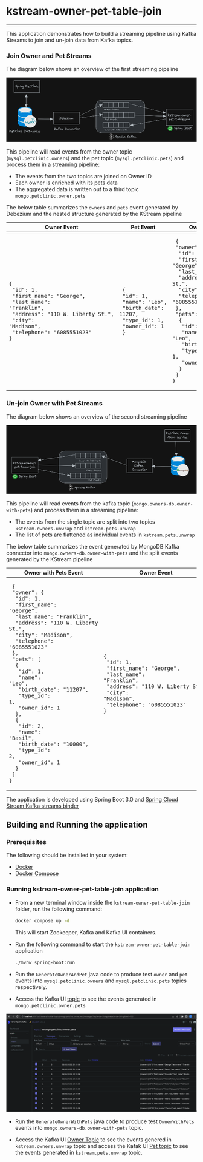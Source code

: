 # kstream-owner-pet-table-join
<hr/>

This application demonstrates how to build a streaming pipeline using Kafka Streams to join and un-join data from Kafka topics.

### Join Owner and Pet Streams
The diagram below shows an overview of the first streaming pipeline

![Flow](docs/flow.png)

This pipeline will read events from the owner topic (`mysql.petclinic.owners`) and the pet topic (`mysql.petclinic.pets`) and process them in a streaming pipeline:

  - The events from the two topics are joined on Owner ID
  - Each owner is enriched with its pets data
  - The aggregated data is written out to a third topic `mongo.petclinic.owner.pets`

The below table summarizes the `owners` and `pets` event generated by Debezium and the nested structure generated by the KStream pipeline

| Owner Event                                                                                                                                                                                                     | Pet Event                                                                                                                                       | Owner with Pet Event                                                                                                                                                                                                                                                                                                                                                                                                                                                                                                                     |
|-----------------------------------------------------------------------------------------------------------------------------------------------------------------------------------------------------------------|-------------------------------------------------------------------------------------------------------------------------------------------------|------------------------------------------------------------------------------------------------------------------------------------------------------------------------------------------------------------------------------------------------------------------------------------------------------------------------------------------------------------------------------------------------------------------------------------------------------------------------------------------------------------------------------------------|
| <pre>{<br>&nbsp;"id": 1,<br>&nbsp;"first_name": "George",<br>&nbsp;"last_name": "Franklin",<br>&nbsp;"address": "110 W. Liberty St.",<br>&nbsp;"city": "Madison",<br>&nbsp;"telephone": "6085551023"<br>}</pre> | <pre> {<br>&nbsp;"id": 1,<br>&nbsp;"name": "Leo",<br>&nbsp;"birth_date": 11207,<br>&nbsp;"type_id": 1,<br>&nbsp;"owner_id": 1<br>&nbsp;} </pre> | <pre> {<br>&nbsp;"owner": {<br>&nbsp;&nbsp;"id": 1,<br>&nbsp;&nbsp;"first_name": "George",<br>&nbsp;&nbsp;"last_name": "Franklin",<br>&nbsp;&nbsp;"address": "110 W. Liberty St.",<br>&nbsp;&nbsp;"city": "Madison",<br>&nbsp;&nbsp;"telephone": "6085551023"<br>&nbsp;},<br>&nbsp;"pets": [<br>&nbsp;&nbsp;{<br>&nbsp;&nbsp;&nbsp;"id": 1,<br>&nbsp;&nbsp;&nbsp;"name": "Leo",<br>&nbsp;&nbsp;&nbsp;"birth_date": "11207",<br>&nbsp;&nbsp;&nbsp;"type_id": 1,<br>&nbsp;&nbsp;&nbsp;"owner_id": 1<br>&nbsp;&nbsp;}<br>&nbsp;]<br>}</pre> |


### Un-join Owner with Pet Streams
The diagram below shows an overview of the second streaming pipeline

![Mongo Flow](docs/flow-mongo.png)

This pipeline will read events from the kafka topic (`mongo.owners-db.owner-with-pets`) and process them in a streaming pipeline:

  - The events from the single topic are split into two topics `kstream.owners.unwrap` and `kstream.pets.unwrap`
  - The list of pets are flattened as individual events in `kstream.pets.unwrap`

The below table summarizes the event generated by MongoDB Kafka connector into `mongo.owners-db.owner-with-pets` and the split events generated by the KStream pipeline

| Owner with Pets Event                                                                                                                                                                                                                                                                                                                                                                                                                                                                                                                                                                                                                                                                                                                                             | Owner Event                                                                                                                                                                                                     | Pet Event                                                                                                                                                                                                                                                                                                                                                              |
|-------------------------------------------------------------------------------------------------------------------------------------------------------------------------------------------------------------------------------------------------------------------------------------------------------------------------------------------------------------------------------------------------------------------------------------------------------------------------------------------------------------------------------------------------------------------------------------------------------------------------------------------------------------------------------------------------------------------------------------------------------------------|-----------------------------------------------------------------------------------------------------------------------------------------------------------------------------------------------------------------|------------------------------------------------------------------------------------------------------------------------------------------------------------------------------------------------------------------------------------------------------------------------------------------------------------------------------------------------------------------------|
| <pre> {<br>&nbsp;"owner": {<br>&nbsp;&nbsp;"id": 1,<br>&nbsp;&nbsp;"first_name": "George",<br>&nbsp;&nbsp;"last_name": "Franklin",<br>&nbsp;&nbsp;"address": "110 W. Liberty St.",<br>&nbsp;&nbsp;"city": "Madison",<br>&nbsp;&nbsp;"telephone": "6085551023"<br>&nbsp;},<br>&nbsp;"pets": [<br>&nbsp;&nbsp;{<br>&nbsp;&nbsp;&nbsp;"id": 1,<br>&nbsp;&nbsp;&nbsp;"name": "Leo",<br>&nbsp;&nbsp;&nbsp;"birth_date": "11207",<br>&nbsp;&nbsp;&nbsp;"type_id": 1,<br>&nbsp;&nbsp;&nbsp;"owner_id": 1<br>&nbsp;&nbsp;},<br>&nbsp;&nbsp;{<br>&nbsp;&nbsp;&nbsp;"id": 2,<br>&nbsp;&nbsp;&nbsp;"name": "Basil",<br>&nbsp;&nbsp;&nbsp;"birth_date": "10000",<br>&nbsp;&nbsp;&nbsp;"type_id": 2,<br>&nbsp;&nbsp;&nbsp;"owner_id": 1<br>&nbsp;&nbsp;}<br>&nbsp;]<br>}</pre> | <pre>{<br>&nbsp;"id": 1,<br>&nbsp;"first_name": "George",<br>&nbsp;"last_name": "Franklin",<br>&nbsp;"address": "110 W. Liberty St.",<br>&nbsp;"city": "Madison",<br>&nbsp;"telephone": "6085551023"<br>}</pre> | <pre> {<br>&nbsp;&nbsp;"id": 1,<br>&nbsp;&nbsp;"name": "Leo",<br>&nbsp;&nbsp;"birth_date": 11207,<br>&nbsp;&nbsp;"type_id": 1,<br>&nbsp;&nbsp;"owner_id": 1<br>&nbsp;}</pre><pre><br>&nbsp;{<br>&nbsp;&nbsp;"id": 2,<br>&nbsp;&nbsp;"name": "Basil",<br>&nbsp;&nbsp;"birth_date": "10000",<br>&nbsp;&nbsp;"type_id": 2,<br>&nbsp;&nbsp;"owner_id": 1<br>&nbsp;} </pre> |


The application is developed using Spring Boot 3.0 and [Spring Cloud Stream Kafka streams binder](https://docs.spring.io/spring-cloud-stream-binder-kafka/docs/current/reference/html/spring-cloud-stream-binder-kafka.html#_kafka_streams_binder)

## Building and Running the application

### Prerequisites
The following should be installed in your system:

* [Docker](https://docs.docker.com/engine/install/)
* [Docker Compose](https://docs.docker.com/compose/install/)

### Running kstream-owner-pet-table-join application

- From a new terminal window inside the `kstream-owner-pet-table-join` folder, run the following command:

    ```bash
    docker compose up -d
    ```
  This will start Zookeeper, Kafka and Kafka UI containers.


- Run the following command to start the `kstream-owner-pet-table-join` application
    ```bash
    ./mvnw spring-boot:run
    ```
  
- Run the `GenerateOwnerAndPet` java code to produce test `owner` and `pet` events into `mysql.petclinic.owners` and `mysql.petclinic.pets` topics respectively.


- Access the Kafka UI [topic](http://localhost:8087/ui/clusters/local/all-topics/mongo.petclinic.owner.pets/messages?keySerde=String&valueSerde=String&limit=100) to see the events generated in `mongo.petclinic.owner.pets`

![Topic](docs/topic.png)

- Run the `GenerateOwnerWithPets` java code to produce test `OwnerWithPets` events into `mongo.owners-db.owner-with-pets` topic.


- Access the Kafka UI [Owner Topic](http://localhost:8087/ui/clusters/local/all-topics/kstream.owners.unwrap/messages?keySerde=String&valueSerde=String&limit=100) to see the events genered in `kstream.owners.unwrap` topic and access the Kafak UI [Pet topic](http://localhost:8087/ui/clusters/local/all-topics/kstream.pets.unwrap/messages?keySerde=String&valueSerde=String&limit=100) to see the events generated in `kstream.pets.unwrap` topic.
